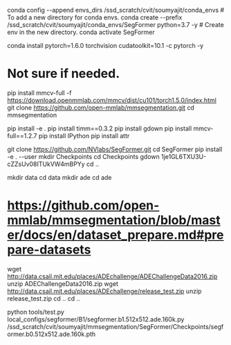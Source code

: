 conda config --append envs_dirs /ssd_scratch/cvit/soumyajit/conda_envs # To add a new directory for conda envs.
conda create --prefix /ssd_scratch/cvit/soumyajit/conda_envs/SegFormer python=3.7 -y # Create env in the new directory.
conda activate SegFormer


conda install pytorch=1.6.0 torchvision cudatoolkit=10.1 -c pytorch -y

# Not sure if needed.
pip install mmcv-full -f https://download.openmmlab.com/mmcv/dist/cu101/torch1.5.0/index.html
git clone https://github.com/open-mmlab/mmsegmentation.git
cd mmsegmentation

pip install -e .
pip install timm==0.3.2
pip install gdown
pip install mmcv-full==1.2.7
pip install IPython
pip install attr


git clone https://github.com/NVlabs/SegFormer.git
cd SegFormer
pip install -e . --user
mkdir Checkpoints
cd Checkpoints
gdown 1je1GL6TXU3U-cZZsUv08ITUkVW4mBPYy
cd ..

mkdir data
cd data
mkdir ade
cd ade
# https://github.com/open-mmlab/mmsegmentation/blob/master/docs/en/dataset_prepare.md#prepare-datasets
wget http://data.csail.mit.edu/places/ADEchallenge/ADEChallengeData2016.zip
unzip ADEChallengeData2016.zip
wget http://data.csail.mit.edu/places/ADEchallenge/release_test.zip
unzip release_test.zip
cd ..
cd ..



python tools/test.py local_configs/segformer/B1/segformer.b1.512x512.ade.160k.py /ssd_scratch/cvit/soumyajit/mmsegmentation/SegFormer/Checkpoints/segformer.b0.512x512.ade.160k.pth







